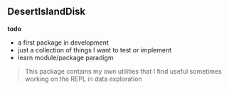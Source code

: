 ## DesertIslandDisk
**todo**

- a first package in development
- just a collection of things I want to test or implement
- learn module/package paradigm

>This package contains my own utilities that I find useful sometimes working on the REPL in data exploration


